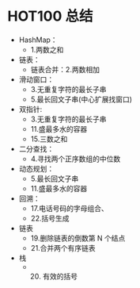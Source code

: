 # HOT100 总结

- HashMap：
  - 1.两数之和
- 链表：
  - 链表合并：2.两数相加
- 滑动窗口：
  - 3.无重复字符的最长子串
  - 5.最长回文子串(中心扩展找窗口)
- 双指针:
  - 3.无重复字符的最长子串
  - 11.盛最多水的容器
  - 15.三数之和
- 二分查找：
  - 4.寻找两个正序数组的中位数
- 动态规划：
  - 5.最长回文子串
  - 11.盛最多水的容器
- 回溯：
  - 17.电话号码的字母组合、
  - 22.括号生成
- 链表
  - 19.删除链表的倒数第 N 个结点
  - 21.合并两个有序链表
- 栈
  - 20. 有效的括号